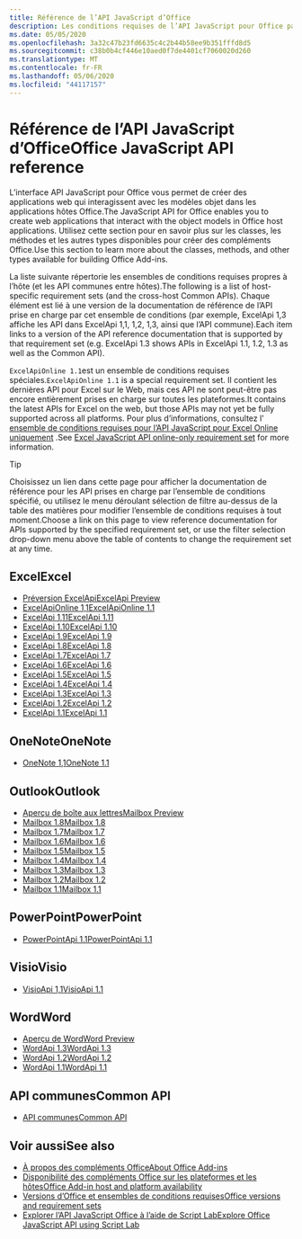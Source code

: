 ```yaml
---
title: Référence de l’API JavaScript d’Office
description: Les conditions requises de l’API JavaScript pour Office par hôte.
ms.date: 05/05/2020
ms.openlocfilehash: 3a32c47b23fd6635c4c2b44b58ee9b351fffd8d5
ms.sourcegitcommit: c38b0b4cf446e10aed0f7de4401cf7060020d260
ms.translationtype: MT
ms.contentlocale: fr-FR
ms.lasthandoff: 05/06/2020
ms.locfileid: "44117157"
---
```

# <a name="office-javascript-api-reference"></a><span data-ttu-id="e6b99-103">Référence de l’API JavaScript d’Office</span><span class="sxs-lookup"><span data-stu-id="e6b99-103">Office JavaScript API reference</span></span>

<span data-ttu-id="e6b99-104">L’interface API JavaScript pour Office vous permet de créer des applications web qui interagissent avec les modèles objet dans les applications hôtes Office.</span><span class="sxs-lookup"><span data-stu-id="e6b99-104">The JavaScript API for Office enables you to create web applications that interact with the object models in Office host applications.</span></span> <span data-ttu-id="e6b99-105">Utilisez cette section pour en savoir plus sur les classes, les méthodes et les autres types disponibles pour créer des compléments Office.</span><span class="sxs-lookup"><span data-stu-id="e6b99-105">Use this section to learn more about the classes, methods, and other types available for building Office Add-ins.</span></span>

<span data-ttu-id="e6b99-106">La liste suivante répertorie les ensembles de conditions requises propres à l’hôte (et les API communes entre hôtes).</span><span class="sxs-lookup"><span data-stu-id="e6b99-106">The following is a list of host-specific requirement sets (and the cross-host Common APIs).</span></span> <span data-ttu-id="e6b99-107">Chaque élément est lié à une version de la documentation de référence de l’API prise en charge par cet ensemble de conditions (par exemple, ExcelApi 1,3 affiche les API dans ExcelApi 1,1, 1,2, 1,3, ainsi que l’API commune).</span><span class="sxs-lookup"><span data-stu-id="e6b99-107">Each item links to a version of the API reference documentation that is supported by that requirement set (e.g. ExcelApi 1.3 shows APIs in ExcelApi 1.1, 1.2, 1.3 as well as the Common API).</span></span>

<span data-ttu-id="e6b99-108">`ExcelApiOnline 1.1`est un ensemble de conditions requises spéciales.</span><span class="sxs-lookup"><span data-stu-id="e6b99-108">`ExcelApiOnline 1.1` is a special requirement set.</span></span> <span data-ttu-id="e6b99-109">Il contient les dernières API pour Excel sur le Web, mais ces API ne sont peut-être pas encore entièrement prises en charge sur toutes les plateformes.</span><span class="sxs-lookup"><span data-stu-id="e6b99-109">It contains the latest APIs for Excel on the web, but those APIs may not yet be fully supported across all platforms.</span></span> <span data-ttu-id="e6b99-110">Pour plus d’informations, consultez l' [ensemble de conditions requises pour l’API JavaScript pour Excel Online uniquement](/office/dev/add-ins/reference/requirement-sets/excel-api-online-requirement-set) .</span><span class="sxs-lookup"><span data-stu-id="e6b99-110">See [Excel JavaScript API online-only requirement set](/office/dev/add-ins/reference/requirement-sets/excel-api-online-requirement-set) for more information.</span></span>

> [!TIP]
> <span data-ttu-id="e6b99-111">Choisissez un lien dans cette page pour afficher la documentation de référence pour les API prises en charge par l’ensemble de conditions spécifié, ou utilisez le menu déroulant sélection de filtre au-dessus de la table des matières pour modifier l’ensemble de conditions requises à tout moment.</span><span class="sxs-lookup"><span data-stu-id="e6b99-111">Choose a link on this page to view reference documentation for APIs supported by the specified requirement set, or use the filter selection drop-down menu above the table of contents to change the requirement set at any time.</span></span>

## <a name="excel"></a><span data-ttu-id="e6b99-112">Excel</span><span class="sxs-lookup"><span data-stu-id="e6b99-112">Excel</span></span>

- [<span data-ttu-id="e6b99-113">Préversion ExcelApi</span><span class="sxs-lookup"><span data-stu-id="e6b99-113">ExcelApi Preview</span></span>](/javascript/api/excel?view=excel-js-preview)
- [<span data-ttu-id="e6b99-114">ExcelApiOnline 1,1</span><span class="sxs-lookup"><span data-stu-id="e6b99-114">ExcelApiOnline 1.1</span></span>](/javascript/api/excel?view=excel-js-online)
- [<span data-ttu-id="e6b99-115">ExcelApi 1,11</span><span class="sxs-lookup"><span data-stu-id="e6b99-115">ExcelApi 1.11</span></span>](/javascript/api/excel?view=excel-js-1.11)
- [<span data-ttu-id="e6b99-116">ExcelApi 1.10</span><span class="sxs-lookup"><span data-stu-id="e6b99-116">ExcelApi 1.10</span></span>](/javascript/api/excel?view=excel-js-1.10)
- [<span data-ttu-id="e6b99-117">ExcelApi 1.9</span><span class="sxs-lookup"><span data-stu-id="e6b99-117">ExcelApi 1.9</span></span>](/javascript/api/excel?view=excel-js-1.9)
- [<span data-ttu-id="e6b99-118">ExcelApi 1.8</span><span class="sxs-lookup"><span data-stu-id="e6b99-118">ExcelApi 1.8</span></span>](/javascript/api/excel?view=excel-js-1.8)
- [<span data-ttu-id="e6b99-119">ExcelApi 1.7</span><span class="sxs-lookup"><span data-stu-id="e6b99-119">ExcelApi 1.7</span></span>](/javascript/api/excel?view=excel-js-1.7)
- [<span data-ttu-id="e6b99-120">ExcelApi 1.6</span><span class="sxs-lookup"><span data-stu-id="e6b99-120">ExcelApi 1.6</span></span>](/javascript/api/excel?view=excel-js-1.6)
- [<span data-ttu-id="e6b99-121">ExcelApi 1.5</span><span class="sxs-lookup"><span data-stu-id="e6b99-121">ExcelApi 1.5</span></span>](/javascript/api/excel?view=excel-js-1.5)
- [<span data-ttu-id="e6b99-122">ExcelApi 1.4</span><span class="sxs-lookup"><span data-stu-id="e6b99-122">ExcelApi 1.4</span></span>](/javascript/api/excel?view=excel-js-1.4)
- [<span data-ttu-id="e6b99-123">ExcelApi 1.3</span><span class="sxs-lookup"><span data-stu-id="e6b99-123">ExcelApi 1.3</span></span>](/javascript/api/excel?view=excel-js-1.3)
- [<span data-ttu-id="e6b99-124">ExcelApi 1.2</span><span class="sxs-lookup"><span data-stu-id="e6b99-124">ExcelApi 1.2</span></span>](/javascript/api/excel?view=excel-js-1.2)
- [<span data-ttu-id="e6b99-125">ExcelApi 1.1</span><span class="sxs-lookup"><span data-stu-id="e6b99-125">ExcelApi 1.1</span></span>](/javascript/api/excel?view=excel-js-1.1)

## <a name="onenote"></a><span data-ttu-id="e6b99-126">OneNote</span><span class="sxs-lookup"><span data-stu-id="e6b99-126">OneNote</span></span>

- [<span data-ttu-id="e6b99-127">OneNote 1,1</span><span class="sxs-lookup"><span data-stu-id="e6b99-127">OneNote 1.1</span></span>](/javascript/api/onenote?view=onenote-js-1.1)

## <a name="outlook"></a><span data-ttu-id="e6b99-128">Outlook</span><span class="sxs-lookup"><span data-stu-id="e6b99-128">Outlook</span></span>

- [<span data-ttu-id="e6b99-129">Aperçu de boîte aux lettres</span><span class="sxs-lookup"><span data-stu-id="e6b99-129">Mailbox Preview</span></span>](/javascript/api/outlook?view=outlook-js-preview)
- [<span data-ttu-id="e6b99-130">Mailbox 1.8</span><span class="sxs-lookup"><span data-stu-id="e6b99-130">Mailbox 1.8</span></span>](/javascript/api/outlook?view=outlook-js-1.8)
- [<span data-ttu-id="e6b99-131">Mailbox 1.7</span><span class="sxs-lookup"><span data-stu-id="e6b99-131">Mailbox 1.7</span></span>](/javascript/api/outlook?view=outlook-js-1.7)
- [<span data-ttu-id="e6b99-132">Mailbox 1.6</span><span class="sxs-lookup"><span data-stu-id="e6b99-132">Mailbox 1.6</span></span>](/javascript/api/outlook?view=outlook-js-1.6)
- [<span data-ttu-id="e6b99-133">Mailbox 1.5</span><span class="sxs-lookup"><span data-stu-id="e6b99-133">Mailbox 1.5</span></span>](/javascript/api/outlook?view=outlook-js-1.5)
- [<span data-ttu-id="e6b99-134">Mailbox 1.4</span><span class="sxs-lookup"><span data-stu-id="e6b99-134">Mailbox 1.4</span></span>](/javascript/api/outlook?view=outlook-js-1.4)
- [<span data-ttu-id="e6b99-135">Mailbox 1.3</span><span class="sxs-lookup"><span data-stu-id="e6b99-135">Mailbox 1.3</span></span>](/javascript/api/outlook?view=outlook-js-1.3)
- [<span data-ttu-id="e6b99-136">Mailbox 1.2</span><span class="sxs-lookup"><span data-stu-id="e6b99-136">Mailbox 1.2</span></span>](/javascript/api/outlook?view=outlook-js-1.2)
- [<span data-ttu-id="e6b99-137">Mailbox 1.1</span><span class="sxs-lookup"><span data-stu-id="e6b99-137">Mailbox 1.1</span></span>](/javascript/api/outlook?view=outlook-js-1.1)

## <a name="powerpoint"></a><span data-ttu-id="e6b99-138">PowerPoint</span><span class="sxs-lookup"><span data-stu-id="e6b99-138">PowerPoint</span></span>

- [<span data-ttu-id="e6b99-139">PowerPointApi 1.1</span><span class="sxs-lookup"><span data-stu-id="e6b99-139">PowerPointApi 1.1</span></span>](/javascript/api/powerpoint?view=powerpoint-js-1.1)

## <a name="visio"></a><span data-ttu-id="e6b99-140">Visio</span><span class="sxs-lookup"><span data-stu-id="e6b99-140">Visio</span></span>

- [<span data-ttu-id="e6b99-141">VisioApi 1,1</span><span class="sxs-lookup"><span data-stu-id="e6b99-141">VisioApi 1.1</span></span>](/javascript/api/visio?view=visio-js-1.1)

## <a name="word"></a><span data-ttu-id="e6b99-142">Word</span><span class="sxs-lookup"><span data-stu-id="e6b99-142">Word</span></span>

- [<span data-ttu-id="e6b99-143">Aperçu de Word</span><span class="sxs-lookup"><span data-stu-id="e6b99-143">Word Preview</span></span>](/javascript/api/word?view=word-js-preview)
- [<span data-ttu-id="e6b99-144">WordApi 1.3</span><span class="sxs-lookup"><span data-stu-id="e6b99-144">WordApi 1.3</span></span>](/javascript/api/word?view=word-js-1.3)
- [<span data-ttu-id="e6b99-145">WordApi 1.2</span><span class="sxs-lookup"><span data-stu-id="e6b99-145">WordApi 1.2</span></span>](/javascript/api/word?view=word-js-1.2)
- [<span data-ttu-id="e6b99-146">WordApi 1.1</span><span class="sxs-lookup"><span data-stu-id="e6b99-146">WordApi 1.1</span></span>](/javascript/api/word?view=word-js-1.1)

## <a name="common-api"></a><span data-ttu-id="e6b99-147">API communes</span><span class="sxs-lookup"><span data-stu-id="e6b99-147">Common API</span></span>

- [<span data-ttu-id="e6b99-148">API communes</span><span class="sxs-lookup"><span data-stu-id="e6b99-148">Common API</span></span>](/javascript/api/office?view=common-js)

## <a name="see-also"></a><span data-ttu-id="e6b99-149">Voir aussi</span><span class="sxs-lookup"><span data-stu-id="e6b99-149">See also</span></span>

- [<span data-ttu-id="e6b99-150">À propos des compléments Office</span><span class="sxs-lookup"><span data-stu-id="e6b99-150">About Office Add-ins</span></span>](/office/dev/add-ins/overview)
- [<span data-ttu-id="e6b99-151">Disponibilité des compléments Office sur les plateformes et les hôtes</span><span class="sxs-lookup"><span data-stu-id="e6b99-151">Office Add-in host and platform availability</span></span>](/office/dev/add-ins/overview/office-add-in-availability)
- [<span data-ttu-id="e6b99-152">Versions d’Office et ensembles de conditions requises</span><span class="sxs-lookup"><span data-stu-id="e6b99-152">Office versions and requirement sets</span></span>](/office/dev/add-ins/develop/office-versions-and-requirement-sets)
- [<span data-ttu-id="e6b99-153">Explorer l’API JavaScript Office à l’aide de Script Lab</span><span class="sxs-lookup"><span data-stu-id="e6b99-153">Explore Office JavaScript API using Script Lab</span></span>](/office/dev/add-ins/overview/explore-with-script-lab)
